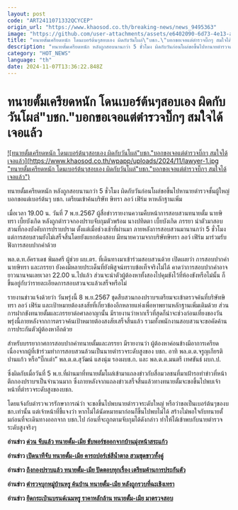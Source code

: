 ```yaml
---
layout: post
code: "ART2411071332QCYCEP"
origin_url: "https://www.khaosod.co.th/breaking-news/news_9495363"
image: "https://github.com/user-attachments/assets/e6402090-6d73-4e13-a26d-d86a9292a97f"
title: "ทนายตั้มเครียดหนัก โดนเบอร์ต้นๆสอบเอง ผิดกับวันโผล่\"บชก.\"บอกขอเจอแต่ตำรวจบิ๊กๆ สมใจได้เจอแล้ว"
description: "ทนายตั้มเครียดหนัก หลังถูกสอบนานกว่า 5 ชั่วโมง ผิดกับวันก่อนโผล่ขอขึ้นไปหานายตำรวจชั้นผู้ใหญ่ บอกขอแต่เบอร์ต้นๆ บชก. เตรียมเข้าค้นบริษัท ษิทรา ลอว์ เฟิร์ม"
category: "HOT_NEWS"
language: "th"
date: 2024-11-07T13:36:22.848Z
---
```


# ทนายตั้มเครียดหนัก โดนเบอร์ต้นๆสอบเอง ผิดกับวันโผล่"บชก."บอกขอเจอแต่ตำรวจบิ๊กๆ สมใจได้เจอแล้ว

[![ทนายตั้มเครียดหนัก โดนเบอร์ต้นๆสอบเอง ผิดกับวันโผล่"บชก."บอกขอเจอแต่ตำรวจบิ๊กๆ สมใจได้เจอแล้ว](https://www.khaosod.co.th/wpapp/uploads/2024/11/lawyer-1.jpg "ทนายตั้มเครียดหนัก โดนเบอร์ต้นๆสอบเอง ผิดกับวันโผล่"บชก."บอกขอเจอแต่ตำรวจบิ๊กๆ สมใจได้เจอแล้ว")](https://www.khaosod.co.th/wpapp/uploads/2024/11/lawyer-1.jpg)

ทนายตั้มเครียดหนัก หลังถูกสอบนานกว่า 5 ชั่วโมง ผิดกับวันก่อนโผล่ขอขึ้นไปหานายตำรวจชั้นผู้ใหญ่ บอกขอแต่เบอร์ต้นๆ บชก. เตรียมเข้าค้นบริษัท ษิทรา ลอว์ เฟิร์ม หาหลักฐานเพิ่ม

เมื่อเวลา 19.00 น. วันที่ 7 พ.ย.2567 ผู้สื่อข่าวรายงานความคืบหน้าการสอบสวนทนายตั้ม นายษิทรา เบี้ยบังเกิด หลังถูกตำรวจกองปราบจับกุมตัวพร้อม นางปทิตตา เบี้ยบังเกิด ภรรยา นำตัวมาสอบสวนที่กองบังคับการปราบปราม ตั้งแต่เมื่อช่วงเช้าที่ผ่านมา ภายหลังการสอบสวนมานานกว่า 5 ชั่วโมง แต่การสอบสวนยังไม่เสร็จสิ้นโดยยังแยกห้องสอบ มีทนายความจากบริษัทษิทรา ลอว์ เฟิร์ม มาร่วมรับฟังการสอบปากคำด้วย

พล.ต.ท.อัคราเดช พิมลศรี ผู้ช่วย ผบ.ตร. ที่เดินทางมาเข้าร่วมสอบสวนด้วย เปิดเผยว่า การสอบปากคำนายษิทรา และภรรยา ยังคงมีหลายประเด็นที่ยังพิสูจน์ทราบข้อเท็จจริงไม่ได้ คาดว่าการสอบปากคำอาจยาวนานจนเลยเวลา 22.00 น.ไปแล้ว ส่วนจะนำตัวผู้ต้องหาทั้งสองไปคุมขังไว้ที่ห้องขังหรือไม่นั้น ก็ขึ้นอยู่กับว่ารายละเอียดการสอบสวนจะแล้วเสร็จหรือไม่

รายงานข่าวแจ้งด้วยว่า วันพรุ่งนี้ 8 พ.ย.2567 ชุดสืบสวนกองปราบฯเตรียมจะเข้าตรวจค้นที่บริษัทษิทรา ลอว์ เฟิร์ม และเป้าหมายต้องสงสัยที่เกี่ยวข้องอีกหลายแห่งเพื่อหาพยานหลักฐานเพิ่มเติมด้วย ส่วนการฝากขังทนายตั้มและภรรยาต่อศาลอาญานั้น มีรายงานว่าหากเร็วที่สุดก็น่าจะช่วงก่อนเที่ยงของวันพรุ่งนี้ภายหลังจากการตรวจค้นเป้าหมายต้องสงสัยเสร็จสิ้นแล้ว รวมทั้งพนักงานสอบสวนจะขอคัดค้านการประกันตัวผู้ต้องหาอีกด้วย

สำหรับบรรยากาศการสอบปากคำทนายตั้มและภรรยา มีรายงานว่า ผู้ต้องหาค่อนข้างมีอาการเครียด เนื่องจากผู้ที่เข้าร่วมทำการสอบสวนล้วนเป็นนายตำรวจระดับสูงของ บชก. อาทิ พล.ต.ต.จรูญเกียรติ ปานแก้ว หรือ“บิ๊กเต่า” พล.ต.ต.สุวัฒน์ แสงนุ่ม รองผบช.ก. และ พล.ต.ต.มนตรี เทศขันธ์ ผบก.ป.

ซึ่งผิดกับเมื่อวันที่ 5 พ.ย.ที่ผ่านมาที่ทนายตั้มโผล่เข้ามาแถลงข่าวกับสื่อมวลชนที่มาเฝ้ารอทำข่าวที่หน้าตึกกองปราบฯเป็นจำนวนมาก ซึ่งภายหลังจากแถลงข่าวเสร็จสิ้นแล้วทางทนายตั้มจะขอขึ้นไปพบเจ้าหน้าที่ตำรวจระดับสูงของบชก.

โดยแจ้งกับตำรวจเวรรักษาการณ์ว่า จะขอขึ้นไปพบนายตำรวจระดับใหญ่ หรือว่าขอเป็นเบอร์ต้นๆของบชก.เท่านั้น แต่เจ้าหน้าที่ชี้แจงว่า หากไม่ได้นัดหมายมาก่อนก็ขึ้นไปพบไม่ได้ สร้างไม่พอใจกับทนายตั้มก่อนที่จะเดินทางออกจาก บชก.ไป ก่อนที่จะถูกตามจับกุมได้ดังกล่าว ทำให้ได้เข้าพบกับนายตำรวจระดับสูงจริงๆ

**อ่านข่าว [ด่วน จับแล้ว ทนายตั้ม-เมีย ขับพอร์ชออกจากบ้านมุ่งหน้าสระแก้ว](https://www.khaosod.co.th/breaking-news/news_9494275)**

**อ่านข่าว [เปิดนาทีจับ ทนายตั้ม-เมีย คารถปอร์เช่สีน้ำตาล สวมชุดขาวทั้งคู่](https://www.khaosod.co.th/breaking-news/news_9494392)**

**อ่านข่าว [ถึงกองปราบแล้ว ทนายตั้ม-เมีย ปัดตอบทุกเรื่อง เตรียมค้านการประกันตัว](https://www.khaosod.co.th/breaking-news/news_9494600)**

**อ่านข่าว [ตำรวจบุกหมู่บ้านหรู ค้นบ้าน ทนายตั้ม-เมีย หลังถูกรวบที่ฉะเชิงเทรา](https://www.khaosod.co.th/breaking-news/news_9494833)**

**อ่านข่าว [ยึดกระเป๋าแบรนด์เนมหรู ราคาหลักล้าน ทนายตั้ม-เมีย มาตรวจสอบ](https://www.khaosod.co.th/breaking-news/news_9494920)**

